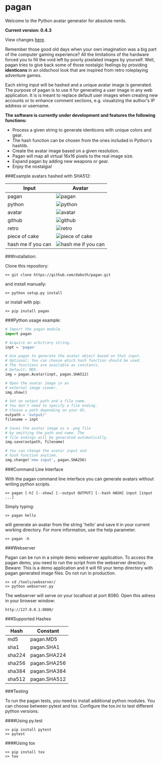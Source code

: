 pagan
=====

Welcome to the Python avatar generator for absolute nerds.

**Current version: 0.4.3**

View changes [here](CHANGELOG.md).

Remember those good old days when your own imagination was a big part of the
computer gaming experience? All the limitations of the hardware forced you to
fill the void left by poorly pixelated images by yourself. Well, pagan tries to
give back some of those nostalgic feelings by providing **identicons** in an
oldschool look that are inspired from retro roleplaying adventure games.

Each string input will be hashed and a unique avatar image is generated. The purpose
of pagan is to use it for generating a user image in any web application. It is
is meant to replace default user images when creating new accounts or to enhance
comment sections, e.g. visualizing the author's IP address or username.

**The software is currently under development and features the following functions:**

* Process a given string to generate identicons with unique colors and gear.
* The hash function can be chosen from the ones included in Python's hashlib.
* Create the avatar image based on a given resolution.
* Pagan will map all virtual 16x16 pixels to the real image size.
* Expand pagan by adding new weapons or gear.
* Enjoy the nostalgia!

###Example avatars hashed with SHA512:

Input  | Avatar
------------- | -------------
pagan  | ![pagan](/images/pagan.png)
python | ![python](/images/python.png)
avatar | ![avatar](/images/avatar.png)
github | ![github](/images/github.png)
retro | ![retro](/images/retro.png)
piece of cake | ![piece of cake](/images/piece%20of%20cake.png)
hash me if you can | ![hash me if you can](/images/hash%20me%20if%20you%20can.png)

###Installation:

Clone this repository:
```
>> git clone https://github.com/daboth/pagan.git
```
and install manually:
```
>> python setup.py install
```
or install with pip:
```
>> pip install pagan
```

###Python usage example:
```python
# Import the pagan module.
import pagan

# Acquire an arbitrary string.
inpt = 'pagan'

# Use pagan to generate the avatar object based on that input.
# Optional: You can choose which hash function should be used.
# The functions are available as constants.
# Default: MD5.
img = pagan.Avatar(inpt, pagan.SHA512)

# Open the avatar image in an
# external image viewer.
img.show()

# Set an output path and a file name.
# You don't need to specify a file ending.
# Choose a path depending on your OS.
outpath = 'output/'
filename = inpt

# Saves the avatar image as a .png file
# by omitting the path and name. The
# file endings will be generated automatically.
img.save(outpath, filename)

# You can change the avatar input and
# hash function anytime.
img.change('new input', pagan.SHA256)
```

###Command Line Interface

With the pagan command line interface you can generate avatars without writing python scripts.
```
>> pagan [-h] [--show] [--output OUTPUT] [--hash HASH] input [input ...]
```

Simply typing:
```
>> pagan hello
```
will generate an avatar from the string 'hello' and save it in your current working directory. For more information,
use the help parameter.
```
>> pagan -h
```

###Webserver

Pagan can be run in a simple demo webserver application. To access the pagan demo, you need to run the script
from the webserver directory. Beware: This is a demo application and it will fill your temp directory with pagan generated
image files. Do not run in production.
```
>> cd /tools/webserver/
>> python webserver.py
```
The webserver will serve on your localhost at port 8080. Open this adress in your browser window:
```
http://127.0.0.1:8080/
```

###Supported Hashes

Hash     | Constant
-------- | --------
md5 | pagan.MD5
sha1 | pagan.SHA1
sha224 | pagan.SHA224
sha256 | pagan.SHA256
sha384 | pagan.SHA384
sha512 | pagan.SHA512

###Testing

To run the pagan tests, you need to install additional python modules. You can choose between pytest and tox. Configure
the tox.ini to test different python versions.

####Using py.test

```
>> pip install pytest
>> pytest
```

####Using tox

```
>> pip install tox
>> tox
```